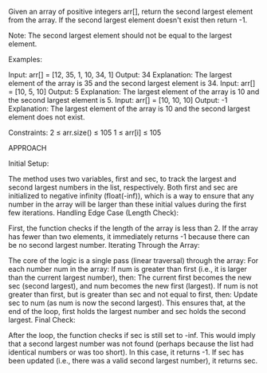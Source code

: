 Given an array of positive integers arr[], return the second largest element from the array. If the second largest element doesn't exist then return -1.

Note: The second largest element should not be equal to the largest element.

Examples:

Input: arr[] = [12, 35, 1, 10, 34, 1]
Output: 34
Explanation: The largest element of the array is 35 and the second largest element is 34.
Input: arr[] = [10, 5, 10]
Output: 5
Explanation: The largest element of the array is 10 and the second largest element is 5.
Input: arr[] = [10, 10, 10]
Output: -1
Explanation: The largest element of the array is 10 and the second largest element does not exist.


Constraints:
2 ≤ arr.size() ≤ 105
1 ≤ arr[i] ≤ 105


APPROACH

Initial Setup:

The method uses two variables, first and sec, to track the largest and second largest numbers in the list, respectively.
Both first and sec are initialized to negative infinity (float(-inf)), which is a way to ensure that any number in the array will be larger than these initial values during the first few iterations.
Handling Edge Case (Length Check):

First, the function checks if the length of the array is less than 2. If the array has fewer than two elements, it immediately returns -1 because there can be no second largest number.
Iterating Through the Array:

The core of the logic is a single pass (linear traversal) through the array:
For each number num in the array:
If num is greater than first (i.e., it is larger than the current largest number), then:
The current first becomes the new sec (second largest), and
num becomes the new first (largest).
If num is not greater than first, but is greater than sec and not equal to first, then:
Update sec to num (as num is now the second largest).
This ensures that, at the end of the loop, first holds the largest number and sec holds the second largest.
Final Check:

After the loop, the function checks if sec is still set to -inf. This would imply that a second largest number was not found (perhaps because the list had identical numbers or was too short). In this case, it returns -1.
If sec has been updated (i.e., there was a valid second largest number), it returns sec.